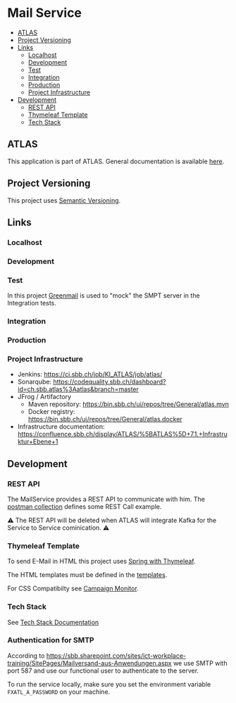 # Mail Service

<!-- toc -->

- [ATLAS](#atlas)
- [Project Versioning](#project-versioning)
- [Links](#links)
    * [Localhost](#localhost)
    * [Development](#development)
    * [Test](#test)
    * [Integration](#integration)
    * [Production](#production)
    * [Project Infrastructure](#project-infrastructure)
- [Development](#development-1)
    * [REST API](#rest-api)
    * [Thymeleaf Template](#thymeleaf-template)
    * [Tech Stack](#tech-stack)

<!-- tocstop -->

## ATLAS

This application is part of ATLAS. General documentation is
available [here](https://code.sbb.ch/projects/KI_ATLAS/repos/atlas-backend/browse/README.md#big-picture).

## Project Versioning

This project uses [Semantic Versioning](https://semver.org/).

## Links

### Localhost

### Development

### Test

In this project [Greenmail](https://greenmail-mail-test.github.io/greenmail/) is used to "mock" the SMPT server
in the Integration tests.

### Integration

### Production

### Project Infrastructure

* Jenkins: https://ci.sbb.ch/job/KI_ATLAS/job/atlas/
* Sonarqube: https://codequality.sbb.ch/dashboard?id=ch.sbb.atlas%3Aatlas&branch=master
* JFrog / Artifactory
    * Maven repository: https://bin.sbb.ch/ui/repos/tree/General/atlas.mvn
    * Docker registry: https://bin.sbb.ch/ui/repos/tree/General/atlas.docker
* Infrastructure documentation: https://confluence.sbb.ch/display/ATLAS/%5BATLAS%5D+7.1.+Infrastruktur+Ebene+1

## Development

### REST API

The MailService provides a REST API to communicate with him. The [postman collection](postman/MailService.postman_collection.json)
defines some REST Call example.

:warning: The REST API will be deleted when ATLAS will integrate Kafka for the Service to Service cominication. :warning:

### Thymeleaf Template

To send E-Mail in HTML this project uses [Spring with Thymeleaf](https://www.thymeleaf.org/doc/articles/springmail.html).

The HTML templates must be defined in the [templates](src/main/resources/templates).

For CSS Compatibilty see [Campaign Monitor](https://www.campaignmonitor.com/css).

### Tech Stack

See [Tech Stack Documentation](../documentation/tech-stack-service.md)

### Authentication for SMTP

According to https://sbb.sharepoint.com/sites/ict-workplace-training/SitePages/Mailversand-aus-Anwendungen.aspx we use SMTP with
port 587 and use our functional user to authenticate to the server.

To run the service locally, make sure you set the environment variable `FXATL_A_PASSWORD` on your machine.